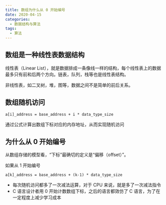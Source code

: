 ```yaml
---
title: 数组为什么从 0 开始编号
date: 2020-04-15
categories:
  - 数据结构与算法
tags:
  - 算法
---
```


## 数组是一种线性表数据结构

线性表（Linear List），就是数据排成一条像线一样的结构，每个线性表上的数据最多只有前和后两个方向。链表，队列，栈等也是线性表结构。

非线性表，如二叉树，堆，图等，数据之间不是简单的前后关系。

## 数组随机访问

`a[i]_address = base_address + i * data_type_size`

通过公式计算出数组下标对应的内存地址，从而实现随机访问

## 为什么从 0 开始编号

从数组存储的模型看，“下标”最确切的定义是“偏移（offset）”。

如果从 1 开始编号

`a[k]_address = base_address + (k-1) * data_type_size`

- 每次随机访问都多了一次减法运算，对于 CPU 来说，就是多了一次减法指令
- C 语言设计者用 0 开始计数数组下标，之后的语言都效仿了 C 语言，为了在一定程度上减少学习成本
